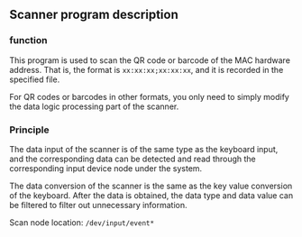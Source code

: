 ## Scanner program description

### function

This program is used to scan the QR code or barcode of the MAC hardware address. That is, the format is `xx:xx:xx;xx:xx:xx`, and it is recorded in the specified file.

For QR codes or barcodes in other formats, you only need to simply modify the data logic processing part of the scanner.

### Principle

The data input of the scanner is of the same type as the keyboard input, and the corresponding data can be detected and read through the corresponding input device node under the system.

The data conversion of the scanner is the same as the key value conversion of the keyboard. After the data is obtained, the data type and data value can be filtered to filter out unnecessary information.

Scan node location: `/dev/input/event*`

